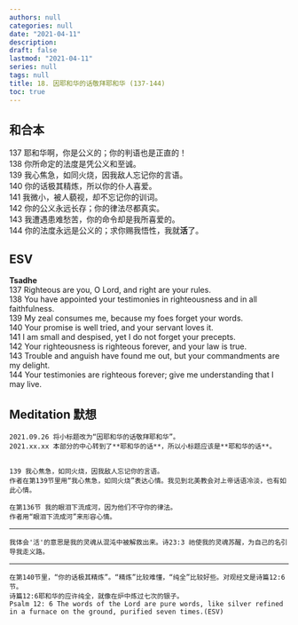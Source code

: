 ```yaml
---
authors: null
categories: null
date: "2021-04-11"
description: 
draft: false
lastmod: "2021-04-11"
series: null
tags: null
title: 18. 因耶和华的话敬拜耶和华 (137-144)
toc: true
---
```


<!--more-->

## 和合本
137 耶和华啊，你是公义的；你的判语也是正直的！  
138 你所命定的法度是凭公义和至诚。  
139 我心焦急，如同火烧，因我敌人忘记你的言语。  
140 你的话极其精炼，所以你的仆人喜爱。  
141 我微小，被人藐视，却不忘记你的训词。  
142 你的公义永远长存；你的律法尽都真实。  
143 我遭遇患难愁苦，你的命令却是我所喜爱的。  
144 你的法度永远是公义的；求你赐我悟性，我就**活**了。  

## ESV
**Tsadhe**  
137 Righteous are you, O Lord, and right are your rules.  
138 You have appointed your testimonies in righteousness and in all faithfulness.  
139 My zeal consumes me, because my foes forget your words.  
140 Your promise is well tried, and your servant loves it.  
141 I am small and despised, yet I do not forget your precepts.  
142 Your righteousness is righteous forever, and your law is true.  
143 Trouble and anguish have found me out, but your commandments are my delight.   
144 Your testimonies are righteous forever; give me understanding that I may live.  

## Meditation 默想

    2021.09.26 将小标题改为“因耶和华的话敬拜耶和华”。
    2021.xx.xx 本部分的中心转到了**耶和华的话**，所以小标题应该是**耶和华的话**。   
    

    139 我心焦急，如同火烧，因我敌人忘记你的言语。  
    作者在第139节里用“我心焦急，如同火烧”表达心情。我见到北美教会对上帝话语冷淡，也有如此心情。     

    在第136节 我的眼泪下流成河，因为他们不守你的律法。  
    作者用“眼泪下流成河”来形容心情。

___
    我体会'活'的意思是我的灵魂从混沌中被解救出来。诗23:3 祂使我的灵魂苏醒，为自己的名引导我走义路。
    
___
    在第140节里，“你的话极其精炼”。“精炼”比较难懂，“纯全”比较好些。对观经文是诗篇12:6节。 
    诗篇12:6耶和华的应许纯全，就像在炉中炼过七次的银子。  
    Psalm 12: 6 The words of the Lord are pure words, like silver refined in a furnace on the ground, purified seven times.(ESV)   

